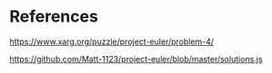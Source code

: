 # References

https://www.xarg.org/puzzle/project-euler/problem-4/

https://github.com/Matt-1123/project-euler/blob/master/solutions.js
